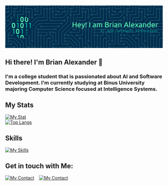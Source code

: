 ![Brian Alexander](img/github-header-banner.png)

## Hi there! I'm Brian Alexander 👋
### I'm a college student that is passionated about AI and Software Development. I'm currently studying at Binus University majoring Computer Science focused at Intelligence Systems. 

## My Stats
[![My Stat](https://github-readme-stats.vercel.app/api?username=brianalexanderr&show_icons=true&theme=tokyonight)](https://github.com/anuraghazra/github-readme-stats#gh-light-mode-only)
<br>
[![Top Langs](https://github-readme-stats.vercel.app/api/top-langs/?username=brianalexanderr&layout=donut&theme=tokyonight)](https://github.com/anuraghazra/github-readme-stats)

## Skills
[![My Skills](https://skillicons.dev/icons?i=js,html,css,c,django,java,postgresql,react,py,mysql,nodejs,pytorch,tensorflow,postman,supabase,opencv)](https://skillicons.dev)

## Get in touch with Me:
[![My Contact](https://skillicons.dev/icons?i=instagram)](https://www.instagram.com/brian.alx_/)&nbsp;&nbsp;&nbsp;&nbsp;[![My Contact](https://skillicons.dev/icons?i=linkedin)](https://www.linkedin.com/in/brian-alexander-490ab0319/)



